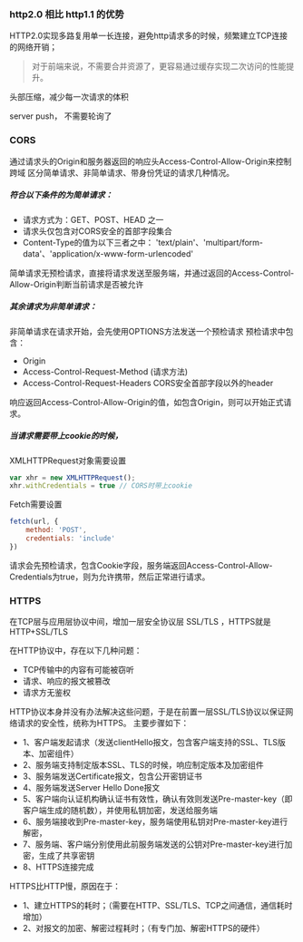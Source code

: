 ### http2.0 相比 http1.1 的优势

HTTP2.0实现多路复用单一长连接，避免http请求多的时候，频繁建立TCP连接的网络开销；
> 对于前端来说，不需要合并资源了，更容易通过缓存实现二次访问的性能提升。

头部压缩，减少每一次请求的体积

server push， 不需要轮询了


### CORS
通过请求头的Origin和服务器返回的响应头Access-Control-Allow-Origin来控制跨域
区分简单请求、非简单请求、带身份凭证的请求几种情况。

##### 符合以下条件的为简单请求：
* 请求方式为：GET、POST、HEAD 之一
* 请求头仅包含对CORS安全的首部字段集合
* Content-Type的值为以下三者之中： 'text/plain'、'multipart/form-data'、'application/x-www-form-urlencoded'

简单请求无预检请求，直接将请求发送至服务端，并通过返回的Access-Control-Allow-Origin判断当前请求是否被允许

##### 其余请求为非简单请求：
非简单请求在请求开始，会先使用OPTIONS方法发送一个预检请求
预检请求中包含：
* Origin
* Access-Control-Request-Method (请求方法)
* Access-Control-Request-Headers CORS安全首部字段以外的header

响应返回Access-Control-Allow-Origin的值，如包含Origin，则可以开始正式请求。

##### 当请求需要带上cookie的时候，
XMLHTTPRequest对象需要设置
```javascript
var xhr = new XMLHTTPRequest();
xhr.withCredentials = true // CORS时带上cookie
```
Fetch需要设置
```javascript
fetch(url, {
    method: 'POST',
    credentials: 'include'
})
```
请求会先预检请求，包含Cookie字段，服务端返回Access-Control-Allow-Credentials为true，则为允许携带，然后正常进行请求。


### HTTPS
在TCP层与应用层协议中间，增加一层安全协议层 SSL/TLS ，HTTPS就是HTTP+SSL/TLS

在HTTP协议中，存在以下几种问题：
* TCP传输中的内容有可能被窃听
* 请求、响应的报文被篡改
* 请求方无鉴权

HTTP协议本身并没有办法解决这些问题，于是在前置一层SSL/TLS协议以保证网络请求的安全性，统称为HTTPS。
主要步骤如下：
* 1、客户端发起请求（发送clientHello报文，包含客户端支持的SSL、TLS版本、加密组件）
* 2、服务端支持制定版本SSL、TLS的时候，响应制定版本及加密组件
* 3、服务端发送Certificate报文，包含公开密钥证书
* 4、服务端发送Server Hello Done报文
* 5、客户端向认证机构确认证书有效性，确认有效则发送Pre-master-key（即客户端生成的随机数），并使用私钥加密，发送给服务端
* 6、服务端接收到Pre-master-key，服务端使用私钥对Pre-master-key进行解密，
* 7、服务端、客户端分别使用此前服务端发送的公钥对Pre-master-key进行加密，生成了共享密钥
* 8、HTTPS连接完成

HTTPS比HTTP慢，原因在于：
* 1、建立HTTPS的耗时；（需要在HTTP、SSL/TLS、TCP之间通信，通信耗时增加）
* 2、对报文的加密、解密过程耗时；（有专门加、解密HTTPS的硬件）